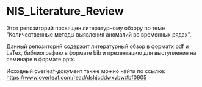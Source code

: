 # NIS_Literature_Review

Этот репозиторий посвящен литературному обзору по теме "Количественные методы выявления аномалий во временных рядах". 

Данный репозиторий содержит литературный обзор в форматх pdf и LaTex, библиографию в формате bib и презентацию для выступления на семинаре в формате pptx.

Исходный overleaf-документ также можно найти по ссылке: https://www.overleaf.com/read/dshjcddwxybw#bf0905